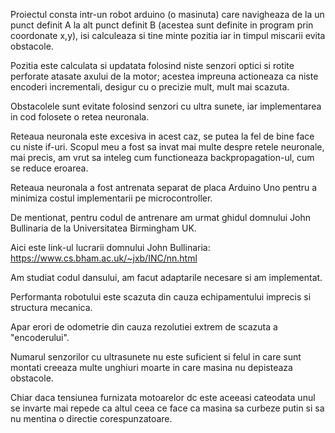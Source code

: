 Proiectul consta intr-un robot arduino (o masinuta) care navigheaza de la un punct definit A la alt punct definit B (acestea sunt definite in program prin coordonate x,y), isi calculeaza si tine minte pozitia iar in timpul miscarii evita obstacole.

Pozitia este calculata si updatata folosind niste senzori optici si rotite perforate atasate axului de la motor; acestea impreuna actioneaza ca niste encoderi incrementali, desigur cu o precizie mult, mult mai scazuta.

Obstacolele sunt evitate folosind senzori cu ultra sunete, iar implementarea in cod folosete o retea neuronala.

Reteaua neuronala este excesiva in acest caz, se putea la fel de bine face cu niste if-uri. Scopul meu a fost sa invat mai multe despre retele neuronale, mai precis, am vrut sa inteleg cum functioneaza backpropagation-ul, cum se reduce eroarea.

Reteaua neuronala a fost antrenata separat de placa Arduino Uno pentru a minimiza costul implementarii pe microcontroller.

De mentionat, pentru codul de antrenare am urmat ghidul domnului John Bullinaria de la Universitatea Birmingham UK.

Aici este link-ul lucrarii domnului John Bullinaria: https://www.cs.bham.ac.uk/~jxb/INC/nn.html

Am studiat codul dansului, am facut adaptarile necesare si am implementat.

Performanta robotului este scazuta din cauza echipamentului imprecis si structura mecanica.

Apar erori de odometrie din cauza rezolutiei extrem de scazuta a "encoderului".

Numarul senzorilor cu ultrasunete nu este suficient si felul in care sunt montati creeaza multe unghiuri moarte in care masina nu depisteaza obstacole.

Chiar daca tensiunea furnizata motoarelor dc este aceeasi cateodata unul se invarte mai repede ca altul ceea ce face ca masina sa curbeze putin si sa nu mentina o directie corespunzatoare.
                                              
